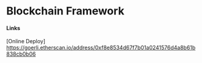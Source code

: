 # Blockchain Framework 


#### Links
[Online Deploy] https://goerli.etherscan.io/address/0xf8e8534d67f7b01a0241576d4a8b61b838cb0b06
